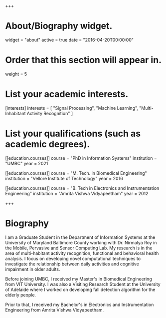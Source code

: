 +++
# About/Biography widget.
widget = "about"
active = true
date = "2016-04-20T00:00:00"

# Order that this section will appear in.
weight = 5

# List your academic interests.
[interests]
  interests = [
    "Signal Processing",
    "Machine Learning",
    "Multi-Inhabitant Activity Recognition"
  ]

# List your qualifications (such as academic degrees).
[[education.courses]]
  course = "PhD in Information Systems"
  institution = "UMBC"
  year = 2021

[[education.courses]]
  course = "M. Tech. in Biomedical Engineering"
  institution = "Vellore Institute of Technology"
  year = 2016

[[education.courses]]
  course = "B. Tech in Electronics and Instrumentation Engineering"
  institution = "Amrita Vishwa Vidyapeetham"
  year = 2012
 
+++

# Biography

I am a Graduate Student in the Department of Information Systems at the University of Maryland Baltimore County working with Dr. Nirmalya Roy in the Mobile, Pervasive and Sensor Computing Lab. My research is in the area of multi-habitant activity recognition, functional and behavioral health analysis. I focus on developing novel computational techniques to investigate the relationship between daily activities and cognitive impairment in older adults. 

Before joining UMBC, I received my Master's in Biomedical Engineering from VIT University. I was also a Visiting Research Student at the University of Adelaide where I worked on developing fall detection algorithm for the elderly people. 

Prior to that, I received my Bachelor's in Electronics and Instrumentation Engineering from Amrita Vishwa Vidyapeetham. 

